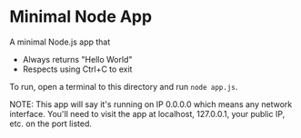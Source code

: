 # Minimal Node App

A minimal Node.js app that
* Always returns "Hello World"
* Respects using Ctrl+C to exit

To run, open a terminal to this directory and run `node app.js`.

NOTE: This app will say it's running on IP 0.0.0.0 which means any network interface. You'll need to visit the app at localhost, 127.0.0.1, your public IP, etc. on the port listed.